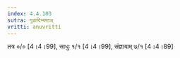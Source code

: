```yaml
---
index: 4.4.103
sutra: गुडादिभ्यष्ठञ्
vritti: anuvritti
---
```


 तत्र ०/० [4।4।99], साधुः  १/१ [4।4।99], संज्ञायाम् ७/१ [4।4।89]